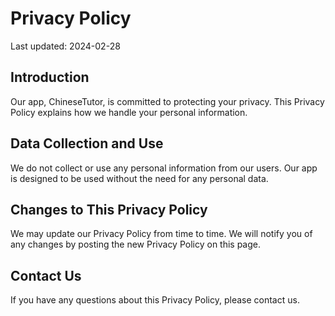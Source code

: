 # Privacy Policy

Last updated: 2024-02-28

## Introduction

Our app, ChineseTutor, is committed to protecting your privacy. This Privacy Policy explains how we handle your personal information.

## Data Collection and Use

We do not collect or use any personal information from our users. Our app is designed to be used without the need for any personal data.

## Changes to This Privacy Policy

We may update our Privacy Policy from time to time. We will notify you of any changes by posting the new Privacy Policy on this page.

## Contact Us

If you have any questions about this Privacy Policy, please contact us.
